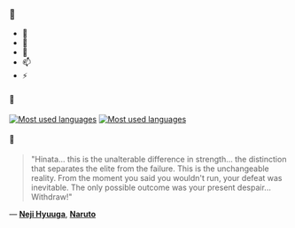 ### 👋

- 🔭
- 🌱
- 💬
- 📫
- ⚡

#### 🧏

[![Most used languages](https://github-readme-stats-aynah.vercel.app/api/top-langs/?username=aynh&theme=solarized-dark&langs_count=6&layout=compact&hide_title=true)](https://github.com/anuraghazra/github-readme-stats#gh-dark-mode-only)
[![Most used languages](https://github-readme-stats-aynah.vercel.app/api/top-langs/?username=aynh&theme=solarized-light&langs_count=6&layout=compact&hide_title=true)](https://github.com/anuraghazra/github-readme-stats#gh-light-mode-only)

#### 💬

> "Hinata... this is the unalterable difference in strength... the distinction that separates the elite from the failure. This is the unchangeable reality. From the moment you said you wouldn't run, your defeat was inevitable. The only possible outcome was your present despair... Withdraw!"

&mdash; [**Neji Hyuuga**](https://myanimelist.net/character.php?q=Neji%20Hyuuga&cat=character), [**Naruto**](https://myanimelist.net/search/all?q=Naruto&cat=all)
